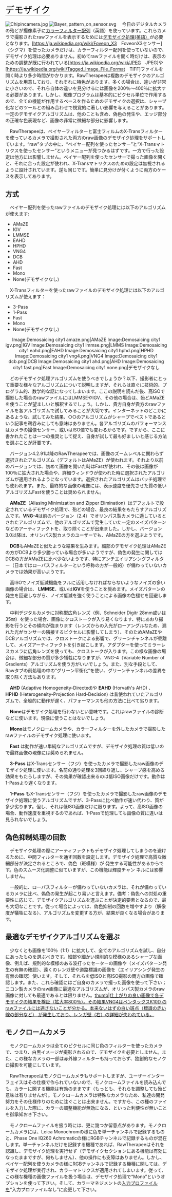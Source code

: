 <span style="color: #000000; background: none; overflow: hidden; page-break-after: avoid; font-size: 2.0em; font-family: Georgia,Times,serif; margin-top: 1em; margin-bottom: 0.25em; line-height: 1.3; padding: 0; border-bottom: 1px solid #AAAAAA;">デモザイク
</span>

![](Chipincamera.jpg "Chipincamera.jpg")
![](Bayer_pattern_on_sensor.svg "Bayer_pattern_on_sensor.svg")
　今日のデジタルカメラの殆どが撮像素子に[カラーフィルター配列](https://en.wikipedia.org/wiki/Color_filter_array)（英語）を使っています。これらカメラで撮影されたrawファイルを表示するためには[デモザイク処理(英語）](http://www.cambridgeincolour.com/tutorials/camera-sensors.htm)が必要となります。\[<https://ja.wikipedia.org/wiki/Foveon_X3>　FoveonX3センサー\]
（シグマ）を使ったカメラだけは、カラーフィルター配列を使っていないので、デモザイク処理は必要ありません。初めてrawファイルを開く時だけは、表示のための調整が既に行われている\[<https://ja.wikipedia.org/wiki/JPEG>　JPEG\]や\[<https://ja.wikipedia.org/wiki/Tagged_Image_File_Format>　TIFF\]ファイルを開く時より多少時間がかかります。RawTherapeeは複数のデモザイクのアルゴリズムを用意しており、それぞれに特色があります。多くの場合は、違いが非常に小さいので、それら自体の違いを見分けるには画像を200％～400％に拡大する必要があります。しかし、現像プログラムは基本的にピクセル単位で作用するので、全ての機能が作用するベースを作るためのデモザイクの選択は、シャープ化などのツールとの組み合わせで視覚的に著しい影響を与えることがあります。一定のデモザイクアルゴリズムは、他のことも含め、偽色の発生や、エッジ部分の正確な色表現など、画像の非常に微細な部分に影響します。

　RawTherapeeは、ベイヤーフィルターと富士フィルムのX-Transフィルターを使っているカメラで撮影された両方のraw画像のデモザイク処理をサポートしています。“raw”タブの中に、“ベイヤー配列を使ったセンサー”と“X-Transマトリクスを使ったセンサー”というメニューが見つかるはずです。一方で行った設定は他方には影響しません。ベイヤー配列を使ったセンサーで撮った画像を開くと、それに合った設定が使われ、X-Transマトリクスのための設定は無視されるように設計されています。逆も同じです。簡単に見分けが付くように両方のケースを表示してあります。

## 方式

　ベイヤー配列を使ったrawファイルのデモザイク処理には以下のアルゴリズムが使えます:

- AMaZE
- IGV
- LMMSE
- EAHD
- HPHD
- VNG4
- DCB
- AHD
- Fast
- Mono
- None(デモザイクなし)

　X-Transフィルターを使ったrawファイルのデモザイク処理には以下のアルゴリズムが使えます：

- 3-Pass
- 1-Pass
- Fast
- Mono
- None(デモザイクなし)

<div align="center">

Image:Demosaicing city1 amaze.png\|AMaZE Image:Demosaicing city1
igv.png\|IGV Image:Demosaicing city1 lmmse.png\|LMMS Image:Demosaicing
city1 eahd.png\|EAHD Image:Demosaicing city1 hphd.png\|HPHD
Image:Demosaicing city1 vng4.png\|VNG4 Image:Demosaicing city1
dcb.png\|DCB Image:Demosaicing city1 ahd.png\|AHD Image:Demosaicing
city1 fast.png\|Fast Image:Demosaicing city1 none.png\|デモザイクなし

</div>

　どのデモザイク処理アルゴリズムを使うべきでしょうか？以下、撮影者にとって重要な様々なアルゴリズムについて説明しますが、それらは直ぐに技術的、プログラム的、数学的な話になってしまいます。ここの説明を読んだ後、高ISOで撮影した場合のrawファイルにはLMMSEやIGV、その他の場合は、殆どAMaZEを使うことが望ましいと解釈するでしょう。しかし、貴方自身が貴方のrawファイルを各アルゴリズムで試してみることが大切です。インターネットのどこかにあるような、試してみた結果、○○のアルゴリズムがシャープでベストであるという記事を鵜呑みにしても意味はありません。各アルゴリズムのパフォーマンスはカメラの撮像センサー、或いはISO値でも変わるからです。ですから、ここに書かれたことは一つの推奨として捉え、自身が試して最も好ましいと感じる方法を選ぶことが肝要です。

　バージョン4.2.91以降のRawTherapeeでは、画像のズームレベルに関わらず選択されたアルゴリズム（デフォルトはAMaZE）が使われます。それより以前のバージョンでは、初めて画像を開いた時はFastが使われ、その後は画像が100％に拡大された場合や、詳細ウィンドウが使われた時に選択されたアルゴリズムが適用されるようになっています。選択されたアルゴリズムはバッチ処理でも使われます。また、最終的な画像の現像には、表示速度を優先させた質の低いアルゴリズムFastを使うことは奨められません。

　**AMaZE**（Aliasing Minimization and Zipper
Elimination）はデフォルトで設定されているデモザイク処理で、殆どの場合、最良の結果をもたらすアルゴリズムです。**VNG-4**は前のバージョン（2.4）でオリンパス製カメラに適しているとされたアルゴリズムで、他のアルゴリズムで発生していた一定のメイズパターンなどのアーティファクトを、取り除くことが出来ました。しかし、バージョン3.0以降は、オリンパス製カメラのユーザーでも、AMaZEの方を選ぶようです。

　**DCB**もAMaZEと似たような結果を生みます。細部のデモザイク処理はAMaZEの方がDCBより多少勝っている場合が多いようですが、偽色の発生に関してはDCBの方がAMaZEに比べ少ないようです、特にアンチエイリアシングフィルター（日本ではローパスフィルターという呼称の方が一般的）が備わっていないカメラでは効果が高いようです。

　高ISOでノイズ低減機能をフルに活用しなければならないようなノイズの多い画像の場合は、
**LMMSE**、或いは**IGV**を使うことを奨めます。メイズパターンの発生を回避しながら、ノイズ低減を強く使うことによる画像の色褪せを回避します。

　中判デジタルカメラに対称型広角レンズ（例、Schneider Digitr
28mm或いは35㎜）を使った場合、画像にクロストークが入り易くなります、特にあおり撮影を行うとその傾向が強まります（レンズからの入光がローアングルなため、漏れた光がセンサーの隣接するピクセルに影響してしまう）、そのためAMaZEやDCBアルゴリズムでは、クロストークによる影響で、グリーンチャンネルが乖離して、メイズアーティファクトを引き起こします。アダプターを使ってミラーレスカメラに広角レンズを使っても、クロストークが入ります。この様な画像の場合は、微細な部分の質が多少犠牲になりますが、VNG-4（Variable
Number of
Gradients）アルゴリズムを使う方がいいでしょう。また、別な手段として、Rawタブの前処理の中の“グリーン平衡化”を使い、グリーンチャンネルの差異を取り除く方法もあります。

　**AHD** (Adaptive Homogeneity-Directed)や **EAHD** (Horvath's AHD) 、
**HPHD** (Heterogeneity-Projection Hard-Decision)
は昔使われていたアルゴリズムで、全般的に動作が遅く、パフォーマンスも他の方法に比べて劣ります。

　**None**はデモザイク処理を行わないとい意味です。これはrawファイルの診断などに使います。現像に使うことはないでしょう。

　**Mono**はモノクロームカメラや、カラーフィルターを外したカメラで撮影したrawファイルのデモザイク処理に使います。

　**Fast**
は動作が速い単純なアルゴリズムですが、デモザイク処理の質は低いので最終画像の現像には奨められません。

　**3-Pass**
はX-Transセンサー（フジ）を使ったカメラで撮影したraw画像のデモザイク処理に使います。名前の通り処理を3回繰り返し、シャープ感を高める効果をもたらしますが、その効果が確認出来るのは低ISO画像だけです。動作は1-Passより遅くなります。

　**1-Pass**
もX-Transセンサー（フジ）を使ったカメラで撮影したraw画像のデモザイク処理に使うアルゴリズムですが、3-Passに比べ動作が速い代わり、質が多少劣ります。但し、それは低ISO画像だけに限ります。よって、高ISO画像の場合、動作速度を重視するのであれば、1-Passで処理しても画像の質に違いは見られないでしょう。

## 偽色抑制処理の回数

　デモザイク処理の際にアーティファクトもデモザイク処理してしまうのを避けるために、中間フィルターを通す回数を設定します。デモザイク処理で高質な微細部分が決定されるところで、偽色（斑模様）が
発生する可能性があるからです。色のスムーズ化調整に似ていますが、この機能は輝度チャン
ネルには影響しません。

　一般的に、ローパスフィルターが備わっていないカメラは、それが備わっているカメラに比べ、偽色の発生が起こり易いと言えます。備考：偽色への対処の重要性に応じて、デモザイクアルゴリズムを選ぶことが決定的要素となるので、最も大切なことです。従って場合によっては、偽色抑制の回数を増やすより（解像度が犠牲になる）、アルゴリズムを変更する方が、結果が良くなる場合があります。

## 最適なデモザイクアルゴリズムを選ぶ

　少なくとも画像を100％（1:1）に拡大して、全てのアルゴリズムを試し、自分にあったものを選ぶべきです。細部や細かい規則的な模様のあるシャープな画像、例えば、規則的な模様のある波打ったセーターの画像や（メイズパターン発生の有無の確認）、遠くのレンガ壁や道路標識の画像を（エイリアシング発生の有無の確認）使います。そして、それらを低ISOと高ISO撮影の両方の画像で確認します。また、これら確認にはご自身のカメラで撮った画像を使って下さい；ニコン製カメラのraw画像に最適なアルゴリズムが、オリンパス製カメラのraw画像に対しても最適であるとは限りません。[thumb\|仕上がりの良い画像で各デモザイクの結果を検証（拡大率800％）。その結果VNG4はペンタックスK10D
のrawファイルには適さないことが分かる。本来ないはずの白い斑点（標識の赤い線の部分など）
が発生しており、レンガ壁（右）の詳細が失われている。](image:demosaicing_city1_example_bad.jpg "wikilink")

## モノクロームカメラ

　モノクロームカメラは全てのピクセルに同じ色のフィルターを使ったカメラで、つまり、白黒イメージが撮影されるので、デモザイクを必要としません。また、この様なカメラの一部は赤外線フィルターも持っておらず、独創的なモノクロ撮影を可能にしています。

　RawTherapeeはモノクロームカメラもサポートしますが、ユーザーインターフェイスはその仕様で作られていないので、モノクロームファイルを読み込んでも、カラーに関する機能は有効のままです（もっとも、それらを調整しても殆ど意味は有りませんが）。モノクロームカメラは特殊なカメラなため、私達の開発努力をその仕様作りのために注ぐことは出来ません。ですから、この種のファイルを入力した際に、カラーの調整機能が無効になる、といった利便性が無いことを御承知おき下さい。

　モノクロームファイルを扱う時には、更に幾つか留意点があります。モノクロームカメラには、Leica
Monochromの様に色を単一チャンネルで記録するものと、Phase One IQ260
Achromaticの様にRGBチャンネルで記録するものが混在します。単一チャンネルだけを記録する機種であれば、RawTherapeeはそれを認識し、デモザイク処理を実行せず（デモザイクセクションにある機能は有効になったままですが、何もしません）、他の操作にも支障はありません。しかし、ベイヤー配列を使うカメラの様にRGBチャンネルで記録する機種に関しては、デモザイク処理が実行され、カラーマトリクスが適用されてしまいます。従って、この様な機種の画像ファイルを扱う場合は、デモザイク処理で“Mono”というオプションを使って下さい。そして、カラーマネジメントの[入力プロファイルを](Color_Management/jp "wikilink")“入力プロファイルなし”に変更して下さい。